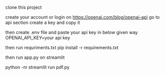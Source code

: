 clone this project

create your account or login on https://openai.com/blog/openai-api
go to api section create a key and copy it

then create .env file and paste your api key
in below given way
OPENAI_API_KEY=your api key

then run requriments.txt
pip install -r requirements.txt

then run app.py on streamlit

python -m streamlit run pdf.py

